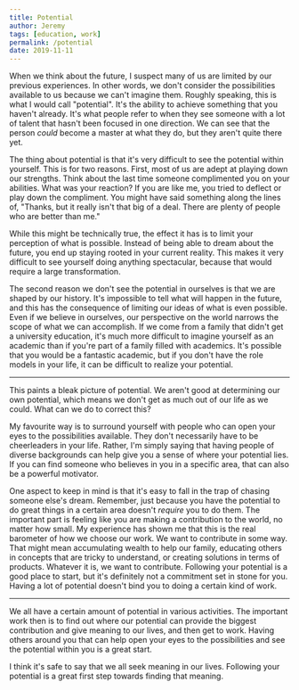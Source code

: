 ```yaml
---
title: Potential
author: Jeremy
tags: [education, work]
permalink: /potential
date: 2019-11-11
---
```


When we think about the future, I suspect many of us are limited by our previous experiences. In other words, we don't consider the possibilities available to us because we can't imagine them. Roughly speaking, this is what I would call "potential". It's the ability to achieve something that you haven't already. It's what people refer to when they see someone with a lot of talent that hasn't been focused in one direction. We can see that the person *could* become a master at what they do, but they aren't quite there yet.

The thing about potential is that it's very difficult to see the potential within yourself. This is for two reasons. First, most of us are adept at playing down our strengths. Think about the last time someone complimented you on your abilities. What was your reaction? If you are like me, you tried to deflect or play down the compliment. You might have said something along the lines of, "Thanks, but it really isn't that big of a deal. There are plenty of people who are better than me."

While this might be technically true, the effect it has is to limit your perception of what is possible. Instead of being able to dream about the future, you end up staying rooted in your current reality. This makes it very difficult to see yourself doing anything spectacular, because that would require a large transformation.

The second reason we don't see the potential in ourselves is that we are shaped by our history. It's impossible to tell what will happen in the future, and this has the consequence of limiting our ideas of what is even possible. Even if we believe in ourselves, our perspective on the world narrows the scope of what we can accomplish. If we come from a family that didn't get a university education, it's much more difficult to imagine yourself as an academic than if you're part of a family filled with academics. It's possible that you would be a fantastic academic, but if you don't have the role models in your life, it can be difficult to realize your potential.

---

This paints a bleak picture of potential. We aren't good at determining our own potential, which means we don't get as much out of our life as we could. What can we do to correct this?

My favourite way is to surround yourself with people who can open your eyes to the possibilities available. They don't necessarily have to be cheerleaders in your life. Rather, I'm simply saying that having people of diverse backgrounds can help give you a sense of where your potential lies. If you can find someone who believes in you in a specific area, that can also be a powerful motivator.

One aspect to keep in mind is that it's easy to fall in the trap of chasing someone else's dream. Remember, just because you have the potential to do great things in a certain area doesn't *require* you to do them. The important part is feeling like you are making a contribution to the world, no matter how small. My experience has shown me that this is the real barometer of how we choose our work. We want to contribute in some way. That might mean accumulating wealth to help our family, educating others in concepts that are tricky to understand, or creating solutions in terms of products. Whatever it is, we want to contribute. Following your potential is a good place to start, but it's definitely not a commitment set in stone for you. Having a lot of potential doesn't bind you to doing a certain kind of work.

---

We all have a certain amount of potential in various activities. The important work then is to find out where our potential can provide the biggest contribution and give meaning to our lives, and then get to work. Having others around you that can help open your eyes to the possibilities and see the potential within you is a great start.

I think it's safe to say that we all seek meaning in our lives. Following your potential is a great first step towards finding that meaning.
